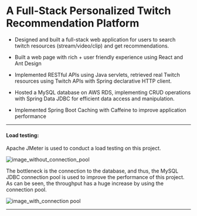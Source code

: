 #  A Full-Stack Personalized Twitch Recommendation Platform

* Designed and built a full-stack web application for users to search twitch resources (stream/video/clip) and get recommendations. 

* Built a web page with rich + user friendly experience using React and Ant Design

* Implemented RESTful APIs using Java servlets, retrieved real Twitch resources using Twitch
APIs with Spring declarative HTTP client.

* Hosted a MySQL database on AWS RDS, implementing CRUD operations with Spring Data
JDBC for efficient data access and manipulation.

* Implemented Spring Boot Caching with Caffeine to improve application performance

--- 
#### Load testing:

Apache JMeter is used to conduct a load testing on this project.

![image_without_connection_pool](https://cdn.jsdelivr.net/gh/lichever/pictureBedForNormalUse@main/uPic/image-20210708004453595_2021_07_08_17_29_19.png  "result with no connection pool")



The bottleneck is the connection to the database, and thus, the MySQL JDBC connection pool is used to improve the performance of this project. As can be seen, the throughput has a huge increase by using the connection pool.

![image_with_connection pool](https://cdn.jsdelivr.net/gh/lichever/pictureBedForNormalUse@main/uPic/image-20210708141911048_2021_07_08_14_19_13.png "result with connection pool")

---


